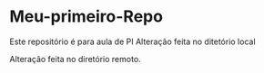 # Meu-primeiro-Repo
Este repositório é para aula de PI
Alteração feita no ditetório local

Alteração feita no diretório remoto.
